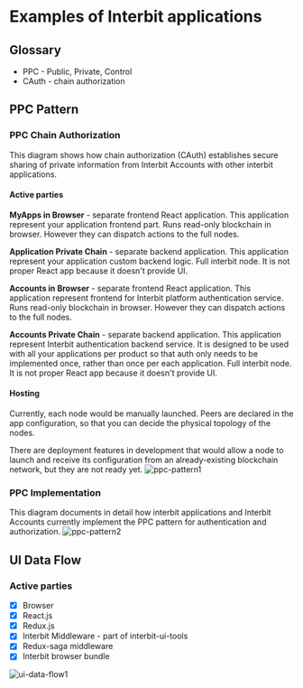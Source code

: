 # Examples of Interbit applications

## Glossary
- PPC - Public, Private, Control
- CAuth - chain authorization

## PPC Pattern

### PPC Chain Authorization
This diagram shows how chain authorization (CAuth) establishes secure sharing of private information from Interbit Accounts with other interbit applications.
#### Active parties
**MyApps in Browser** - separate frontend React application. This application represent your application frontend part. Runs read-only blockchain in browser. However they can dispatch actions to the full nodes. 

**Application Private Chain** - separate backend application. This application represent your application custom backend logic. Full interbit node. It is not proper React app because it doesn't provide UI.

**Accounts in Browser** - separate frontend React application. This application represent frontend for Interbit platform authentication service. Runs read-only blockchain in browser. However they can dispatch actions to the full nodes.

**Accounts Private Chain** - separate backend application. This application represent Interbit authentication backend service. It is designed to be used with all your applications per product so that auth only needs to be implemented once, rather than once per each application. Full interbit node. It is not proper React app because it doesn't provide UI.

#### Hosting
Currently, each node would be manually launched. Peers are declared in the app configuration, so that you can decide the physical topology of the nodes.

There are deployment features in development that would allow a node to launch and receive its configuration from an already-existing blockchain network, but they are not ready yet.
![ppc-pattern1](https://user-images.githubusercontent.com/16136204/49014826-6e215e80-f192-11e8-868c-3fc80fdd34c8.jpg)

### PPC Implementation
This diagram documents in detail how interbit applications and Interbit Accounts currently implement the PPC pattern for authentication and authorization.
![ppc-pattern2](https://user-images.githubusercontent.com/16136204/49014827-6eb9f500-f192-11e8-9b64-0c90fb1f2416.jpg)



## UI Data Flow
### Active parties
- [x] Browser
- [x] React.js
- [x] Redux.js
- [x] Interbit Middleware - part of interbit-ui-tools
- [x] Redux-saga middleware
- [x] Interbit browser bundle

![ui-data-flow1](https://user-images.githubusercontent.com/16136204/49015446-28fe2c00-f194-11e8-9fa4-3a02fa5c5adc.jpg)
